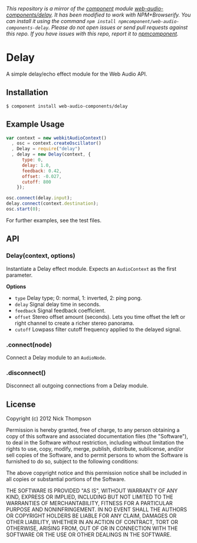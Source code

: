*This repository is a mirror of the [component](http://component.io) module [web-audio-components/delay](http://github.com/web-audio-components/delay). It has been modified to work with NPM+Browserify. You can install it using the command `npm install npmcomponent/web-audio-components-delay`. Please do not open issues or send pull requests against this repo. If you have issues with this repo, report it to [npmcomponent](https://github.com/airportyh/npmcomponent).*

# Delay

  A simple delay/echo effect module for the Web Audio API.

## Installation

    $ component install web-audio-components/delay

## Example Usage

```javascript
var context = new webkitAudioContext()
  , osc = context.createOscillator()
  , Delay = require("delay")
  , delay = new Delay(context, {
      type: 0,
      delay: 1.0,
      feedback: 0.42,
      offset: -0.027,
      cutoff: 800
    });

osc.connect(delay.input);
delay.connect(context.destination);
osc.start(0);
```

For further examples, see the test files.

## API

### Delay(context, options)

Instantiate a Delay effect module. Expects an `AudioContext` as the first
parameter.

**Options**

- `type` Delay type; 0: normal, 1: inverted, 2: ping pong.
- `delay` Signal delay time in seconds.
- `feedback` Signal feedback coefficient.
- `offset` Stereo offset amount (seconds). Lets you time offset the left or right channel to create a richer stereo panorama.
- `cutoff` Lowpass filter cutoff frequency applied to the delayed signal.

### .connect(node)

Connect a Delay module to an `AudioNode`.

### .disconnect()

Disconnect all outgoing connections from a Delay module.

## License

  Copyright (c) 2012 Nick Thompson

  Permission is hereby granted, free of charge, to any person
  obtaining a copy of this software and associated documentation
  files (the "Software"), to deal in the Software without
  restriction, including without limitation the rights to use,
  copy, modify, merge, publish, distribute, sublicense, and/or sell
  copies of the Software, and to permit persons to whom the
  Software is furnished to do so, subject to the following
  conditions:

  The above copyright notice and this permission notice shall be
  included in all copies or substantial portions of the Software.

  THE SOFTWARE IS PROVIDED "AS IS", WITHOUT WARRANTY OF ANY KIND,
  EXPRESS OR IMPLIED, INCLUDING BUT NOT LIMITED TO THE WARRANTIES
  OF MERCHANTABILITY, FITNESS FOR A PARTICULAR PURPOSE AND
  NONINFRINGEMENT. IN NO EVENT SHALL THE AUTHORS OR COPYRIGHT
  HOLDERS BE LIABLE FOR ANY CLAIM, DAMAGES OR OTHER LIABILITY,
  WHETHER IN AN ACTION OF CONTRACT, TORT OR OTHERWISE, ARISING
  FROM, OUT OF OR IN CONNECTION WITH THE SOFTWARE OR THE USE OR
  OTHER DEALINGS IN THE SOFTWARE.
